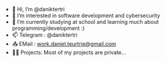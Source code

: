 - 👋 Hi, I’m @daniktertri
- 👀 I’m interested in software development and cybersecurity
- 🌱 I’m currently studying at school and learning much about programming/development :)
- 📫 Telegram : @daniktertri
- 📤 EMail : work.daniel.teurtrie@gmail.com
- 🧑‍💻 Projects: Most of my projects are private...
<!---
daniktertri/daniktertri is a ✨ special ✨ repository because its `README.md` (this file) appears on your GitHub profile.
You can click the Preview link to take a look at your changes.
--->
